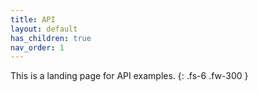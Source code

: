 ```yaml
---
title: API
layout: default
has_children: true
nav_order: 1
---
```


This is a landing page for API examples.
{: .fs-6 .fw-300 }
